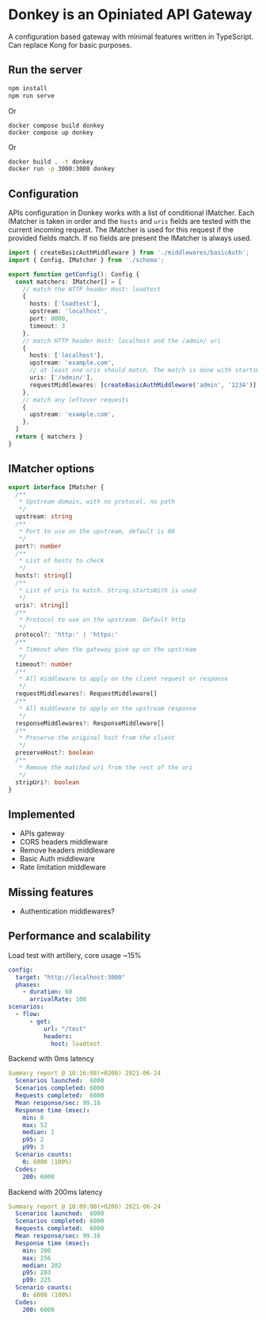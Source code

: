 # Donkey is an Opiniated API Gateway

A configuration based gateway with minimal features written in TypeScript.
Can replace Kong for basic purposes.
## Run the server

```bash
npm install
npm run serve
```

Or

```
docker compose build donkey
docker compose up donkey
```

Or

```bash
docker build . -t donkey
docker run -p 3000:3000 donkey
```

## Configuration

APIs configuration in Donkey works with a list of conditional IMatcher.
Each IMatcher is taken in order and the `hosts` and `uris` fields are tested with the current incoming request.
The IMatcher is used for this request if the provided fields match.
If no fields are present the IMatcher is always used.

```ts
import { createBasicAuthMiddleware } from './middlewares/basicAuth';
import { Config, IMatcher } from './schema';

export function getConfig(): Config {
  const matchers: IMatcher[] = [
    // match the HTTP header Host: loadtest
    {
      hosts: ['loadtest'],
      upstream: 'localhost',
      port: 8000,
      timeout: 3
    },
    // match HTTP header Host: localhost and the /admin/ uri
    {
      hosts: ['localhost'],
      upstream: 'example.com',
      // at least one uris should match. The match is done with startsWith
      uris: ['/admin/'],
      requestMiddlewares: [createBasicAuthMiddleware('admin', '1234')],
    },
    // match any leftover requests
    {
      upstream: 'example.com',
    },
  ]
  return { matchers }
}
```

## IMatcher options

```ts
export interface IMatcher {
  /**
   * Upstream domain, with no protocol, no path
   */
  upstream: string
  /**
   * Port to use on the upstream, default is 80
   */
  port?: number
  /**
   * List of hosts to check
   */
  hosts?: string[]
  /**
   * List of uris to match. String.startsWith is used
   */
  uris?: string[]
  /**
   * Protocol to use on the upstream. Default http
   */
  protocol?: 'http:' | 'https:'
  /**
   * Timeout when the gateway give up on the upstream
   */
  timeout?: number
  /**
   * All middleware to apply on the client request or response
   */
  requestMiddlewares?: RequestMiddleware[]
  /**
   * All middleware to apply on the upstream response
   */
  responseMiddlewares?: ResponseMiddleware[]
  /**
   * Preserve the original host from the client
   */
  preserveHost?: boolean
  /**
   * Remove the matched uri from the rest of the uri
   */
  stripUri?: boolean
}
```

## Implemented

  * APIs gateway
  * CORS headers middleware
  * Remove headers middleware
  * Basic Auth middleware
  * Rate limitation middleware
## Missing features

  * Authentication middlewares?

## Performance and scalability

Load test with artillery, core usage ~15%

```yaml
config:
  target: "http://localhost:3000"
  phases:
    - duration: 60
      arrivalRate: 100
scenarios:
  - flow:
      - get:
          url: "/test"
          headers:
            host: loadtest
```

Backend with 0ms latency

```yaml
Summary report @ 10:16:08(+0200) 2021-06-24
  Scenarios launched:  6000
  Scenarios completed: 6000
  Requests completed:  6000
  Mean response/sec: 99.16
  Response time (msec):
    min: 0
    max: 52
    median: 1
    p95: 2
    p99: 3
  Scenario counts:
    0: 6000 (100%)
  Codes:
    200: 6000
```

Backend with 200ms latency

```yaml
Summary report @ 10:09:00(+0200) 2021-06-24
  Scenarios launched:  6000
  Scenarios completed: 6000
  Requests completed:  6000
  Mean response/sec: 99.16
  Response time (msec):
    min: 200
    max: 256
    median: 202
    p95: 203
    p99: 225
  Scenario counts:
    0: 6000 (100%)
  Codes:
    200: 6000
```


